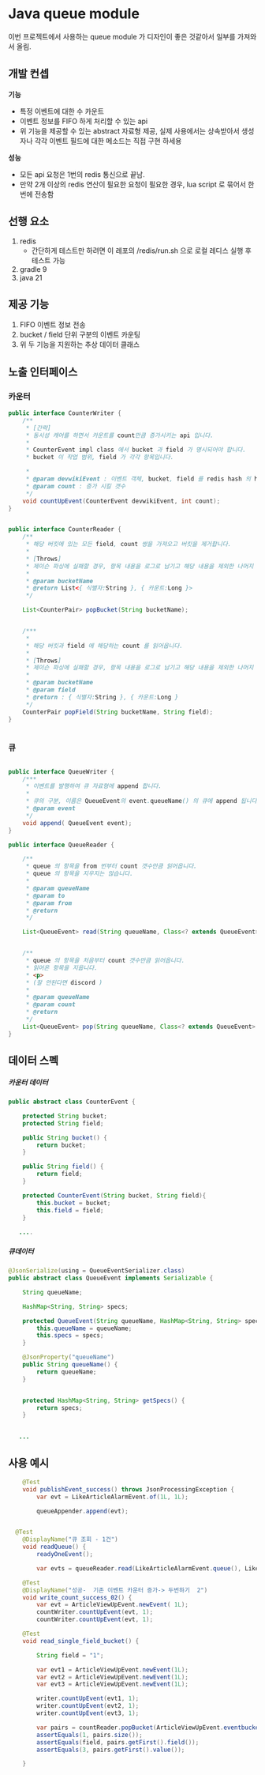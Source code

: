 
# Java queue module

이번 프로젝트에서 사용하는 queue module 가 디자인이 좋은 것같아서 일부를 가져와서 올림. 

## 개발 컨셉 

**기능**
- 특정 이벤트에 대한 수 카운트
- 이벤트 정보를 FIFO 하게 처리할 수 있는 api 
- 위 기능을 제공할 수 있는 abstract  자료형 제공, 실제 사용에서는 상속받아서 생성자나  각각 이벤트 필드에 대한 메소드는 직접 구현 하세용


**성능**
- 모든 api 요청은 1번의 redis 통신으로 끝남.
- 만약 2개 이상의 redis 연산이 필요한 요청이 필요한 경우, lua script 로 묶어서 한번에 전송함

## 선행 요소 

1. redis 
   - 간단하게 테스트만 하려면 이 레포의 /redis/run.sh 으로 로컬 레디스 실행 후 테스트 가능
2. gradle 9
3. java 21



## 제공 기능 

1. FIFO 이벤트 정보 전송
2. bucket / field 단위 구분의 이벤트 카운팅 
3. 위 두 기능을 지원하는 추상 데이터 클래스 


## 노출 인터페이스 

### 카운터 

```java
public interface CounterWriter {
    /**
     * [간략]
     * 동시성 캐어를 하면서 카운트를 count만큼 증가시키는 api 입니다.
     *
     * CounterEvent impl class 에서 bucket 과 field 가 명시되어야 합니다.
     * bucket 이 작업 범위, field 가 각각 항목입니다.

     *
     * @param devwikiEvent : 이벤트 객체, bucket, field 를 redis hash 의 hash name 과 field 로 씁니다.
     * @param count : 증가 시킬 갯수
     */
    void countUpEvent(CounterEvent devwikiEvent, int count);
}

```


```java

public interface CounterReader {
    /**
     * 해당 버킷에 있는 모든 field, count 쌍을 가져오고 버킷을 제거합니다.
     *
     * [Throws]
     * 제이슨 파싱에 실패할 경우, 항목 내용을 로그로 남기고 해당 내용을 제외한 나머지 원소를 반환합니다.
     *
     * @param bucketName
     * @return List<{ 식별자:String }, { 카운트:Long }>
     */

    List<CounterPair> popBucket(String bucketName);


    /***
     *
     * 해당 버킷과 field 에 해당하는 count 를 읽어옵니다.
     *
     * [Throws]
     * 제이슨 파싱에 실패할 경우, 항목 내용을 로그로 남기고 해당 내용을 제외한 나머지 원소를 반환합니다.
     *
     * @param bucketName
     * @param field
     * @return : { 식별자:String }, { 카운트:Long }
     */
    CounterPair popField(String bucketName, String field);
}



```

### 큐 


```java

public interface QueueWriter {
    /***
     * 이벤트를 발행하여 큐 자료형에 append 합니다.
     *
     * 큐의 구분, 이름은 QueueEvent의 event.queueName() 의 큐에 append 됩니다.
     * @param event
     */
    void append( QueueEvent event);
}

```


```java
public interface QueueReader {

    /**
     * queue 의 항목을 from 번부터 count 갯수만큼 읽어옵니다.
     * queue 의 항목을 지우지는 않습니다.
     *
     * @param queueName
     * @param to
     * @param from
     * @return
     */

    List<QueueEvent> read(String queueName, Class<? extends QueueEvent> clazz, int from, int to);


    /**
     * queue 의 항목을 처음부터 count 갯수만큼 읽어옵니다.
     * 읽어온 항목을 지웁니다.
     * <p>
     * (잘 안된다면 discord )
     *
     * @param queueName
     * @param count
     * @return
     */
    List<QueueEvent> pop(String queueName, Class<? extends QueueEvent> clazz, int count);
}

```

## 데이터 스펙

##### 카운터 데이터

```java
public abstract class CounterEvent {

    protected String bucket;
    protected String field;

    public String bucket() {
        return bucket;
    }

    public String field() {
        return field;
    }

    protected CounterEvent(String bucket, String field){
        this.bucket = bucket;
        this.field = field;
    }
    
   ....

```

##### 큐데이터


```java
@JsonSerialize(using = QueueEventSerializer.class)
public abstract class QueueEvent implements Serializable {

    String queueName;

    HashMap<String, String> specs;

    protected QueueEvent(String queueName, HashMap<String, String> specs) {
        this.queueName = queueName;
        this.specs = specs;
    }

    @JsonProperty("queueName")
    public String queueName() {
        return queueName;
    }


    protected HashMap<String, String> getSpecs() {
        return specs;
    }

    
   ...

```


## 사용 예시 



```java
    @Test
    void publishEvent_success() throws JsonProcessingException {
        var evt = LikeArticleAlarmEvent.of(1L, 1L);

        queueAppender.append(evt);
```

```java

  @Test
    @DisplayName("큐 조회 - 1건")
    void readQueue() {
        readyOneEvent();

        var evts = queueReader.read(LikeArticleAlarmEvent.queue(), LikeArticleAlarmEvent.class, 0, -1);
```


```java
    @Test
    @DisplayName("성공-  기존 이벤트 카운터 증가-> 두번하기  2")
    void write_count_success_02() {
        var evt = ArticleViewUpEvent.newEvent( 1L);
        countWriter.countUpEvent(evt, 1);
        countWriter.countUpEvent(evt, 1);

```


```java
    @Test
    void read_single_field_bucket() {

        String field = "1";

        var evt1 = ArticleViewUpEvent.newEvent(1L);
        var evt2 = ArticleViewUpEvent.newEvent(1L);
        var evt3 = ArticleViewUpEvent.newEvent(1L);

        writer.countUpEvent(evt1, 1);
        writer.countUpEvent(evt2, 1);
        writer.countUpEvent(evt3, 1);

        var pairs = countReader.popBucket(ArticleViewUpEvent.eventbucket());
        assertEquals(1, pairs.size());
        assertEquals(field, pairs.getFirst().field());
        assertEquals(3, pairs.getFirst().value());

    }
```
